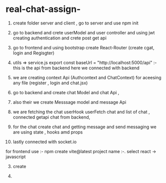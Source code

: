 # real-chat-assign-

1. create folder server and client  , go to server and use npm init 
2. go to backend and crete userModel and user controller and using jwt creating authentication and crete post get api 

3. go to frontend and using bootstrap create React-Router (create cgat, login and Regisgter)
4.  utils => service.js
export const baseUrl = "http://localhost:5000/api" :- this is the api from backend here we connected with backend 

5. we are creating context Api (Authcontext and ChatContext) for aceesing any file (register , login and chat.jsx) 

6. go to backend and create chat Model and chat Api , 
7. also their we create Messsage model and message Api 
8. we are fetching the chat  userHook userFetch chat and list of chat , connected getapi chat from backend,
9. for the chat create chat and getting message and send messaging we are using state , hooks amd props

10. lastly connected with socket.io 

for  frontend   use :- npm create vite@latest
                     project name :-.
                     select react -> javascript


3. create 

4.

